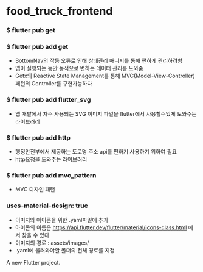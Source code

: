 # food_truck_frontend
### $ flutter pub get
### $ flutter pub add get
- BottomNav의 작동 오류로 인해 상태관리 매니저를 통해 편하게 관리하려함
- 앱이 실행되는 동안 동적으로 변하는 데이터 관리를 도와줌
- Getx의 Reactive State Management를 통해 MVC(Model-View-Controller) 패턴의 Controller를 구현가능하다 

### $ flutter pub add flutter_svg
- 앱 개발에서 자주 사용되는 SVG 이미지 파일을 flutter에서 사용할수있게 도와주는 라이브러리

### $ flutter pub add http
- 행정안전부에서 제공하는 도로명 주소 api를 편하기 사용하기 위하여 필요
- http요청을 도와주는 라이브러리

### $ flutter pub add mvc_pattern
- MVC 디자인 패턴



### uses-material-design: true 
- 이미지와 아이콘을 위한 .yaml파일에 추가
- 아이콘의 이름은  https://api.flutter.dev/flutter/material/Icons-class.html 에서 찾을 수 있다
- 이미지의 경로 : assets/images/
- .yaml에 불러와야할 폴더의 전체 경로를 지정 



A new Flutter project.
